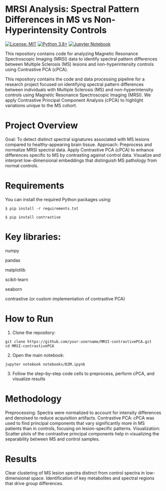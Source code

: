 # MRSI Analysis: Spectral Pattern Differences in MS vs Non-Hyperintensity Controls
[![License: MIT](https://img.shields.io/badge/License-MIT-yellow.svg)](LICENSE)
[![Python 3.8+](https://img.shields.io/badge/Python-3.8%2B-blue.svg)](https://www.python.org/downloads/)
[![Jupyter Notebook](https://img.shields.io/badge/Notebook-Jupyter-orange.svg)](https://jupyter.org/)

This repository contains code for analyzing Magnetic Resonance Spectroscopic Imaging (MRSI) data to identify spectral pattern differences between Multiple Sclerosis (MS) lesions and non-hyperintensity controls using Contrastive PCA (cPCA).

This repository contains the code and data processing pipeline for a research project focused on identifying spectral pattern differences between individuals with Multiple Sclerosis (MS) and non-hyperintensity controls using Magnetic Resonance Spectroscopic Imaging (MRSI). We apply Contrastive Principal Component Analysis (cPCA) to highlight variations unique to the MS cohort.

# Project Overview
Goal:
To detect distinct spectral signatures associated with MS lesions compared to healthy-appearing brain tissue.
Approach:
Preprocess and normalize MRSI spectral data.
Apply Contrastive PCA (cPCA) to enhance differences specific to MS by contrasting against control data.
Visualize and interpret low-dimensional embeddings that distinguish MS pathology from normal controls.

# Requirements

You can install the required Python packages using:

```
$ pip install -r requirements.txt
```
```
$ pip install contrastive
```

# Key libraries:
numpy

pandas

matplotlib

scikit-learn

seaborn

contrastive (or custom implementation of contrastive PCA)

# How to Run

1. Clone the repository:
```
git clone https://github.com/your-username/MRSI-contrastivePCA.git
cd MRSI-contrastivePCA
```
2. Open the main notebook:
```
jupyter notebook notebooks/D2M.ipynb
```
3. Follow the step-by-step code cells to preprocess, perform cPCA, and visualize results

# Methodology
Preprocessing:
Spectra were normalized to account for intensity differences and denoised to reduce acquisition artifacts.
Contrastive PCA:
cPCA was used to find principal components that vary significantly more in MS patients than in controls, focusing on lesion-specific patterns.
Visualization:
Scatter plots of the contrastive principal components help in visualizing the separability between MS and control samples.

# Results
Clear clustering of MS lesion spectra distinct from control spectra in low-dimensional space.
Identification of key metabolites and spectral regions that drive group differences.
